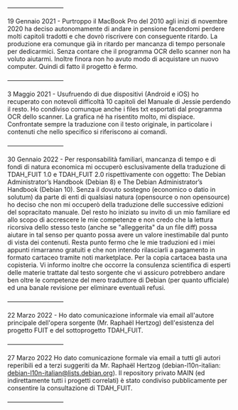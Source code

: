 —————————

19 Gennaio 2021 - Purtroppo il MacBook Pro del 2010 agli inizi di novembre 2020 ha deciso autonomamente di andare in pensione facendomi perdere molti capitoli tradotti e che dovrò riscrivere con conseguente ritardo. La produzione era comunque già in ritardo per mancanza di tempo personale per dedicarmici. Senza contare che il programma OCR dello scanner non ha voluto aiutarmi. Inoltre finora non ho avuto modo di acquistare un nuovo computer. Quindi di fatto il progetto è fermo.

—————————

3 Maggio 2021 - Usufruendo di due dispositivi (Android e iOS) ho recuperato con notevoli difficoltà 10 capitoli del Manuale di Jessie perdendo il resto. Ho condiviso comunque anche i files txt esportati dal programma OCR dello scanner. La grafica né ha risentito molto, mi dispiace. Confrontate sempre la traduzione con il testo originale, in particolare i contenuti che nello specifico si riferiscono ai comandi.

—————————

30 Gennaio 2022 - Per responsabilità familiari, mancanza di tempo e di fondi di natura economica mi occuperò esclusivamente della traduzione di TDAH_FUIT 1.0 e TDAH_FUIT 2.0 rispettivamente con oggetto: The Debian Administrator’s Handbook (Debian 8) e The Debian Administrator’s Handbook (Debian 10). Senza il dovuto sostegno (economico o datio in solutum) da parte di enti di qualsiasi natura (opensource o non opensource) ho deciso che non mi occuperò della traduzione delle successive edizioni del sopracitato manuale. Del resto ho iniziato su invito di un mio familiare ed allo scopo di accrescere le mie competenze e non credo che la lettura ricorsiva dello stesso testo (anche se "alleggerita" da un file diff) possa aiutare in tal senso per quanto possa avere un valore inestimabile dal punto di vista dei contenuti. Resta punto fermo che le mie traduzioni ed i miei appunti rimarranno gratuiti e che non intendo rilasciarli a pagamento in formato cartaceo tramite noti marketplace. Per la copia cartacea basta una copisteria. Vi informo inoltre che occorre la consulenza scientifica di esperti delle materie trattate dal testo sorgente che vi assicuro potrebbero andare ben oltre le competenze del mero traduttore di Debian (per quanto ufficiale) ed una banale revisione per eliminare eventuali refusi.

—————————

22 Marzo 2022 - Ho dato comunicazione informale via email all'autore principale dell'opera sorgente (Mr. Raphaël Hertzog) dell'esistenza del progetto FUIT e del sottoprogetto TDAH_FUIT. 

—————————

27 Marzo 2022 Ho dato comunicazione formale via email a tutti gli autori reperibili ed a terzi suggeriti da Mr. Raphaël Hertzog (debian-l10n-italian:  debian-l10n-italian@lists.debian.org). Il repository privato MAIN (ed indirettamente tutti i progetti correlati) è stato condiviso pubblicamente per consentire la consultazione di TDAH_FUIT. 

—————————
